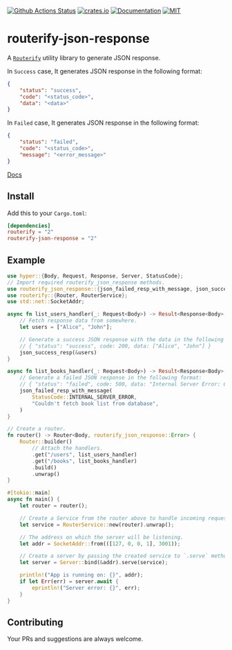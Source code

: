 [![Github Actions Status](https://github.com/routerify/routerify-json-response/workflows/Test/badge.svg)](https://github.com/routerify/routerify-json-response/actions)
[![crates.io](https://img.shields.io/crates/v/routerify-json-response.svg)](https://crates.io/crates/routerify-json-response)
[![Documentation](https://docs.rs/routerify-json-response/badge.svg)](https://docs.rs/routerify-json-response)
[![MIT](https://img.shields.io/crates/l/routerify-json-response.svg)](./LICENSE)

# routerify-json-response

A [`Routerify`](https://github.com/routerify/routerify) utility library to generate JSON response.

In `Success` case, It generates JSON response in the following format:
 
```json
{
    "status": "success",
    "code": "<status_code>",
    "data": "<data>"
}
```

In `Failed` case, It generates JSON response in the following format:

```json
{
    "status": "failed",
    "code": "<status_code>",
    "message": "<error_message>"
}
```

[Docs](https://docs.rs/routerify-json-response)

## Install
 
Add this to your `Cargo.toml`:

```toml
[dependencies]
routerify = "2"
routerify-json-response = "2"
```

## Example

```rust
use hyper::{Body, Request, Response, Server, StatusCode};
// Import required routerify_json_response methods.
use routerify_json_response::{json_failed_resp_with_message, json_success_resp};
use routerify::{Router, RouterService};
use std::net::SocketAddr;

async fn list_users_handler(_: Request<Body>) -> Result<Response<Body>, routerify_json_response::Error> {
    // Fetch response data from somewhere.
    let users = ["Alice", "John"];

    // Generate a success JSON response with the data in the following format:
    // { "status": "success", code: 200, data: ["Alice", "John"] }
    json_success_resp(&users)
}

async fn list_books_handler(_: Request<Body>) -> Result<Response<Body>, routerify_json_response::Error> {
    // Generate a failed JSON response in the following format:
    // { "status": "failed", code: 500, data: "Internal Server Error: Couldn't fetch book list from database" }
    json_failed_resp_with_message(
        StatusCode::INTERNAL_SERVER_ERROR,
        "Couldn't fetch book list from database",
    )
}

// Create a router.
fn router() -> Router<Body, routerify_json_response::Error> {
    Router::builder()
        // Attach the handlers.
        .get("/users", list_users_handler)
        .get("/books", list_books_handler)
        .build()
        .unwrap()
}

#[tokio::main]
async fn main() {
    let router = router();

    // Create a Service from the router above to handle incoming requests.
    let service = RouterService::new(router).unwrap();

    // The address on which the server will be listening.
    let addr = SocketAddr::from(([127, 0, 0, 1], 3001));

    // Create a server by passing the created service to `.serve` method.
    let server = Server::bind(&addr).serve(service);

    println!("App is running on: {}", addr);
    if let Err(err) = server.await {
        eprintln!("Server error: {}", err);
    }
}
```

## Contributing 

Your PRs and suggestions are always welcome.
